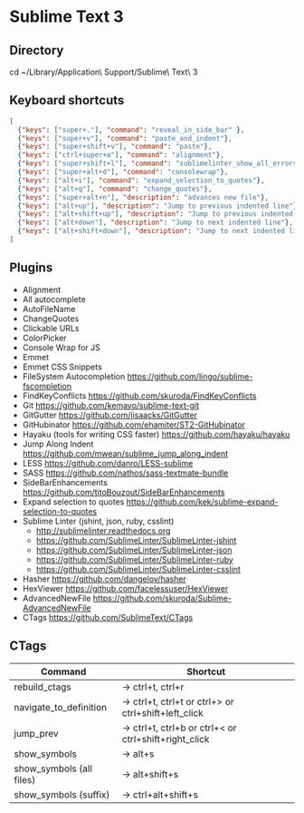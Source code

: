 Sublime Text 3
==============

Directory
---------
cd ~/Library/Application\ Support/Sublime\ Text\ 3

Keyboard shortcuts
------------------
```json
[
  {"keys": ["super+."], "command": "reveal_in_side_bar" },
  {"keys": ["super+v"], "command": "paste_and_indent"},
  {"keys": ["super+shift+v"], "command": "paste"},
  {"keys": ["ctrl+super+a"], "command": "alignment"},
  {"keys": ["super+shift+l"], "command": "sublimelinter_show_all_errors"},
  {"keys": ["super+alt+d"], "command": "consolewrap"},
  {"keys": ["alt+i"], "command": "expand_selection_to_quotes"},
  {"keys": ["alt+q"], "command": "change_quotes"},
  {"keys": ["super+alt+n"], "description": "advances new file"},
  {"keys": ["alt+up"], "description": "Jump to previous indented line"},
  {"keys": ["alt+shift+up"], "description": "Jump to previous indented line and extend selection"},
  {"keys": ["alt+down"], "description": "Jump to next indented line"},
  {"keys": ["alt+shift+down"], "description": "Jump to next indented line and extend selection"}
]
```

Plugins
-------
- Alignment
- All autocomplete
- AutoFileName
- ChangeQuotes
- Clickable URLs
- ColorPicker
- Console Wrap for JS
- Emmet
- Emmet CSS Snippets
- FileSystem Autocompletion https://github.com/lingo/sublime-fscompletion
- FindKeyConflicts https://github.com/skuroda/FindKeyConflicts
- Git https://github.com/kemayo/sublime-text-git
- GitGutter https://github.com/jisaacks/GitGutter
- Git​Hubinator https://github.com/ehamiter/ST2-GitHubinator
- Hayaku (tools for writing CSS faster) https://github.com/hayaku/hayaku
- Jump Along Indent https://github.com/mwean/sublime_jump_along_indent
- LESS https://github.com/danro/LESS-sublime
- SASS https://github.com/nathos/sass-textmate-bundle
- SideBarEnhancements https://github.com/titoBouzout/SideBarEnhancements
- Expand selection to quotes https://github.com/kek/sublime-expand-selection-to-quotes
- Sublime Linter (jshint, json, ruby, csslint)
  - http://sublimelinter.readthedocs.org
  - https://github.com/SublimeLinter/SublimeLinter-jshint
  - https://github.com/SublimeLinter/SublimeLinter-json
  - https://github.com/SublimeLinter/SublimeLinter-ruby
  - https://github.com/SublimeLinter/SublimeLinter-csslint
- Hasher https://github.com/dangelov/hasher
- HexViewer https://github.com/facelessuser/HexViewer
- Advanced​New​File https://github.com/skuroda/Sublime-AdvancedNewFile
- CTags https://github.com/SublimeText/CTags

CTags
-----
| Command                  | Shortcut |
| ------------------------ | -------- |
| rebuild_ctags            | -> ctrl+t, ctrl+r |
| navigate_to_definition   | -> ctrl+t, ctrl+t or ctrl+> or ctrl+shift+left_click |
| jump_prev                | -> ctrl+t, ctrl+b or ctrl+< or ctrl+shift+right_click |
| show_symbols             | -> alt+s |
| show_symbols (all files) | -> alt+shift+s |
| show_symbols (suffix)    | -> ctrl+alt+shift+s |
